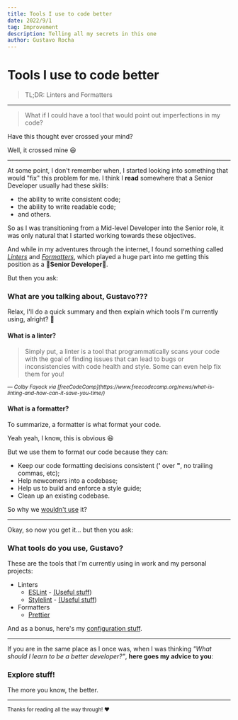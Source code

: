 ```yaml
---
title: Tools I use to code better
date: 2022/9/1
tag: Improvement
description: Telling all my secrets in this one
author: Gustavo Rocha
---
```


# Tools I use to code better


> TL;DR: Linters and Formatters
---
> What if I could have a tool that would point out imperfections in my code?

Have this thought ever crossed your mind?

Well, it crossed mine 😆

---
At some point, I don't remember when, I started looking into something that would "fix" this problem for me.
I think I **read** somewhere that a Senior Developer usually had these skills:

- the ability to write consistent code;
- the ability to write readable code;
- and others.

So as I was transitioning from a Mid-level Developer into the Senior role, it was only natural that I started working towards these objectives. 

And while in my adventures through the internet, I found something called *[Linters](#what-is-a-linter)* and *[Formatters](#what-is-a-formatter)*, which played a huge part into me getting this position as a 🌟**Senior Developer**🌟.

But then you ask:
### What are you talking about, Gustavo???

Relax, I'll do a quick summary and then explain which tools I'm currently using, alright? 💓

#### What is a linter?
> Simply put, a linter is a tool that programmatically scans your code with the goal of finding issues that can lead to bugs or inconsistencies with code health and style. Some can even help fix them for you!
<small>
— <cite>Colby Fayock via [freeCodeCamp](https://www.freecodecamp.org/news/what-is-linting-and-how-can-it-save-you-time/)</cite>
</small> 

#### What is a formatter?
To summarize, a formatter is what format your code.

Yeah yeah, I know, this is obvious 😆

But we use them to format our code because they can:

- Keep our code formatting decisions consistent (**'** over **"**, no trailing commas, etc);
- Help newcomers into a codebase;
- Help us to build and enforce a style guide;
- Clean up an existing codebase.

So why we [wouldn't use](https://engineering.hexacta.com/why-arent-you-using-prettier-4fe0a77713e8) it?

---

Okay, so now you get it... but then you ask:
### What tools do you use, Gustavo?

These are the tools that I'm currently using in work and my personal projects:

- Linters
  - [ESLint](https://eslint.org/) - [(Useful stuff](https://github.com/dustinspecker/awesome-eslint))
  - [Stylelint](https://stylelint.io/) - [(Useful stuff](https://github.com/stylelint/awesome-stylelint))
- Formatters
  - [Prettier](https://prettier.io/)

And as a bonus, here's my [configuration stuff](https://github.com/gu-does-git/configs).

---

If you are in the same place as I once was, when I was thinking *"What should I learn to be a better developer?"*, **here goes my advice to you**:
### Explore stuff! 
The more you know, the better.

---

<small>
Thanks for reading all the way through! ❤️
</small>

